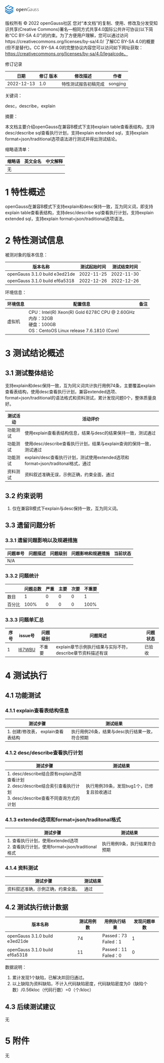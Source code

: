 ![avatar](../../../images/openGauss.png)

版权所有 © 2022  openGauss社区
 您对“本文档”的复制、使用、修改及分发受知识共享(Creative Commons)署名—相同方式共享4.0国际公共许可协议(以下简称“CC BY-SA 4.0”)的约束。为了方便用户理解，您可以通过访问https://creativecommons.org/licenses/by-sa/4.0/ 了解CC BY-SA 4.0的概要 (但不是替代)。CC BY-SA 4.0的完整协议内容您可以访问如下网址获取：https://creativecommons.org/licenses/by-sa/4.0/legalcode。

修订记录

| 日期       | 修订   版本 | 修改描述             | 作者        |
| ---------- | ----------- | -------------------- | ----------- |
| 2022-12-13 | 1.0         | 特性测试报告初稿完成 | songjing |

 关键词： 

desc，describe，explain

摘要：

本文档主要介绍openGauss在兼容B模式下支持explain table查看表结构，支持desc/describe sql查看执行计划，支持explain extended sql，支持explain format=json/traditional选项语法进行测试并得出测试结论。

缩略语清单：

| 缩略语 | 英文全名 | 中文解释 |
| ------ | -------- | -------- |
| 无     |          |          |

# 1 特性概述

openGauss在兼容B模式下支持explain和desc保持一致，互为同义词，即支持explain table查看表结构，支持desc/describe sql查看执行计划，支持explain extended sql，支持explain format=json/traditional选项语法。

# 2 特性测试信息

被测对象的版本信息：

| 版本名称                       | 测试起始时间 | 测试结束时间 |
| ------------------------------ | ------------ | ------------ |
| openGauss 3.1.0 build e3ed21de | 2022-11-25   | 2022-11-30   |
| openGauss 3.1.0 build ef6a5318 | 2022-12-26   | 2022-12-26   |

环境信息：

| 环境信息 | 配置信息                                                     | 备注 |
| -------- | ------------------------------------------------------------ | ---- |
| 虚拟机   | CPU：Intel(R) Xeon(R) Gold 6278C CPU @ 2.60GHz<br />内存：32GB<br />硬盘：100GB<br />OS：CentoOS Linux release 7.6.1810 (Core) |      |



# 3 测试结论概述

## 3.1 测试整体结论

支持explain和desc保持一致，互为同义词共计执行用例74条，主要覆盖explain查看表结构，使用desc查看执行计划，兼容extended选项、format=json/traditional的语法格式和资料测试，累计发现问题0个，整体质量良好。

| 测试活动 | 活动评价                                                     |
| -------- | ------------------------------------------------------------ |
| 功能测试 | 使用explain查看表结构信息，结果与desc的结果保持一致，测试通过 |
| 功能测试 | 使用desc/describe查看执行计划，结果与explain查询的保持一致，测试通过 |
| 功能测试 | explain/desc查看执行计划，测试使用extended选项和format=json/traditonal格式，通过 |
| 资料测试 | 资料叙述准确无误，示例正确，约束全面，通过                   |

## 3.2 约束说明

1. 仅在兼容B模式下explain与desc保持一致，互为同义词。

## 3.3 遗留问题分析

### 3.3.1 遗留问题影响以及规避措施

| 问题单号 | 问题描述 | 问题级别 | 问题影响和规避措施 | 当前状态 |
| -------- | -------- | -------- | ------------------ | -------- |
| N/A      |          |          |                    |          |

### 3.3.2 问题统计

|        | 问题总数 | 严重 | 主要 | 次要 | 不重要 |
| ------ | -------- | ---- | ---- | ---- | ------ |
| 数目   | 1       | 0   | 0   | 0   | 1     |
| 百分比 | 100%     | 0 | 0  | 0 | 100%  |

### 3.3.3 问题单汇总

| 序号 | issue号                                                      | 问题级别 | 问题简述                                                    | 问题状态 |
| ---- | ------------------------------------------------------------ | -------- | ----------------------------------------------------------- | -------- |
| 1    | [I67WBU](https://e.gitee.com/opengaussorg/dashboard?tab=commits&issue=I67WBU) | 不重要   | explain章节示例执行结果与实际不符，describe章节资料描述有误 | 已验收   |

# 4 测试执行

## 4.1 功能测试

### 4.1.1 explain查看表结构信息

| 测试步骤                           | 测试结果                                       |
| ---------------------------------- | ---------------------------------------------- |
| 1. 创建/修改表， explain查看表结构 | 执行用例26条，结果与desc执行结果一致，符合预期 |

### 4.1.2 desc/describe查看执行计划

| 测试步骤                                                     | 测试结果                                   |
| ------------------------------------------------------------ | ------------------------------------------ |
| 1. desc/describe结合原有explain选项查看计划<br/>2. desc/describe结合索引查看执行计划<br/>3.  desc/describe查看不同查询方式的计划 | 执行用例39条，发现bug1个，已修复且验收通过 |

### 4.1.3 extended选项和format=json/traditonal格式

| 测试步骤                                                     | 测试结果                      |
| ------------------------------------------------------------ | ----------------------------- |
| 1. 查看执行计划，使用extended选项<br />2. 查看执行计划，使用format=json/traditional格式 | 执行用例9条，执行结果符合预期 |

### 4.1.4 资料测试

| 测试步骤                           | 测试结果 |
| ---------------------------------- | -------- |
| 资料叙述准确，示例正确，约束全面。 | 通过     |

## 4.2 测试执行统计数据

| 版本名称                       | 测试用例数 | 用例执行结果              | 发现问题单数 |
| ------------------------------ | ---------- | ------------------------- | ------------ |
| openGauss 3.1.0 build e3ed21de | 74         | Passed：73<br />Failed：1 | 1            |
| openGauss 3.1.0 build ef6a5318 | 11         | Passed：11<br />Failed：0 | 0            |

数据说明：

1.  累计发现1个缺陷，已解决并回归通过。
2.  以上缺陷为资料缺陷，不计入代码缺陷密度，代码缺陷密度为0（缺陷个数）/0.56kloc（代码行数）=0（个/kloc）

## 4.3 后续测试建议

无

# 5     附件

无
